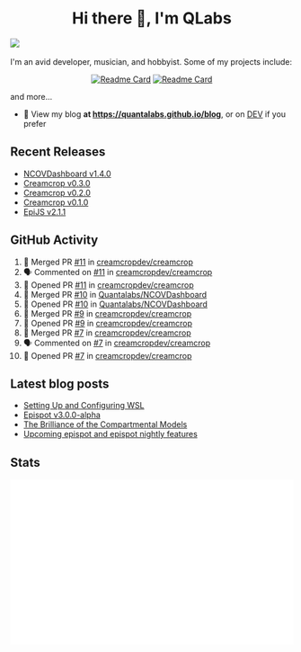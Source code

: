 <h1 align="center">Hi there 👋, I'm QLabs </h1>
<img src="https://i.ibb.co/mbr1j6p/Qlabs.png" width="1000px">

I'm an avid developer, musician, and hobbyist. Some of my projects include:
<p align='center'><a href="https://github.com/Quantalabs/EpiJS"><img src="https://github-readme-stats.vercel.app/api/pin/?username=epispot&amp;repo=EpiJS" alt="Readme Card"></a>
<a href="https://github.com/Quantalabs/NCOVDashboard"><img src="https://github-readme-stats.vercel.app/api/pin/?username=Quantalabs&amp;repo=NCOVDashboard" alt="Readme Card"></a></p>


and more...

- 📜 View my blog **at https://quantalabs.github.io/blog**, or on [DEV](https://dev.to/Quantalabs) if you prefer

## Recent Releases
- [NCOVDashboard v1.4.0](https://github.com/Quantalabs/NCOVDashboard/releases/tag/v1.4.0)
- [Creamcrop v0.3.0](https://github.com/creamcropdev/creamcrop/releases/tag/v0.3.0)
- [Creamcrop v0.2.0](https://github.com/creamcropdev/creamcrop/releases/tag/v0.2.0)
- [Creamcrop v0.1.0](https://github.com/creamcropdev/creamcrop/releases/tag/v0.1.0)
- [EpiJS v2.1.1](https://github.com/epispot/EpiJS/releases/tag/v2.1.1)

## GitHub Activity
<!--START_SECTION:activity-->
1. 🎉 Merged PR [#11](https://github.com/creamcropdev/creamcrop/pull/11) in [creamcropdev/creamcrop](https://github.com/creamcropdev/creamcrop)
2. 🗣 Commented on [#11](https://github.com/creamcropdev/creamcrop/issues/11) in [creamcropdev/creamcrop](https://github.com/creamcropdev/creamcrop)
3. 💪 Opened PR [#11](https://github.com/creamcropdev/creamcrop/pull/11) in [creamcropdev/creamcrop](https://github.com/creamcropdev/creamcrop)
4. 🎉 Merged PR [#10](https://github.com/Quantalabs/NCOVDashboard/pull/10) in [Quantalabs/NCOVDashboard](https://github.com/Quantalabs/NCOVDashboard)
5. 💪 Opened PR [#10](https://github.com/Quantalabs/NCOVDashboard/pull/10) in [Quantalabs/NCOVDashboard](https://github.com/Quantalabs/NCOVDashboard)
6. 🎉 Merged PR [#9](https://github.com/creamcropdev/creamcrop/pull/9) in [creamcropdev/creamcrop](https://github.com/creamcropdev/creamcrop)
7. 💪 Opened PR [#9](https://github.com/creamcropdev/creamcrop/pull/9) in [creamcropdev/creamcrop](https://github.com/creamcropdev/creamcrop)
8. 🎉 Merged PR [#7](https://github.com/creamcropdev/creamcrop/pull/7) in [creamcropdev/creamcrop](https://github.com/creamcropdev/creamcrop)
9. 🗣 Commented on [#7](https://github.com/creamcropdev/creamcrop/issues/7) in [creamcropdev/creamcrop](https://github.com/creamcropdev/creamcrop)
10. 💪 Opened PR [#7](https://github.com/creamcropdev/creamcrop/pull/7) in [creamcropdev/creamcrop](https://github.com/creamcropdev/creamcrop)
<!--END_SECTION:activity-->

## Latest blog posts
<!-- BLOG-POST-LIST:START -->
- [Setting Up and Configuring WSL](https://dev.to/quantalabs/setting-up-and-configuring-wsl-392c)
- [Epispot v3.0.0-alpha](https://dev.to/epispot/epispot-v3-0-0-alpha-5heh)
- [The Brilliance of the Compartmental Models](https://dev.to/quantalabs/the-brilliance-of-the-compartmental-models-1j99)
- [Upcoming epispot and epispot nightly features](https://dev.to/epispot/upcoming-epispot-and-epispot-nightly-features-52ep)
<!-- BLOG-POST-LIST:END -->


## Stats
<p align="center"><img src="https://github.com/Quantalabs/github-stats/raw/master/generated/languages.svg" alt="Language Stats"><br>

